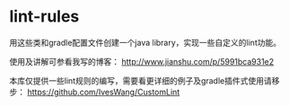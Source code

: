# lint-rules

用这些类和gradle配置文件创建一个java library，实现一些自定义的lint功能。

使用及讲解可参看我写的博客：
http://www.jianshu.com/p/5991bca931e2

本库仅提供一些lint规则的编写，需要看更详细的例子及gradle插件式使用请移步：
https://github.com/IvesWang/CustomLint
